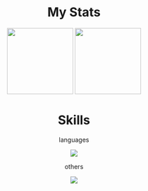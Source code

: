 <h1 align="center">My Stats</h1>
<div align="center">
  <img height="150em" src="https://github-readme-stats.vercel.app/api/top-langs/?username=tharaguc&layout=compact&theme=onedark">
  <img height="150em" src="https://badge42.vercel.app/api/v2/cl38fm3st003009l95xe7r6ua/stats?cursusId=21&coalitionId=undefined">
</div>

<h1 align="center">Skills</h1>
<div align="center">
<p>languages</p>
<img src="https://skillicons.dev/icons?i=c,cpp,bash,python,go,js" />
<p>others</p>
<img src="https://skillicons.dev/icons?i=cmake,nodejs,react,linux,git,flutter,firebase,html,css,mysql,vim" />
</div>
